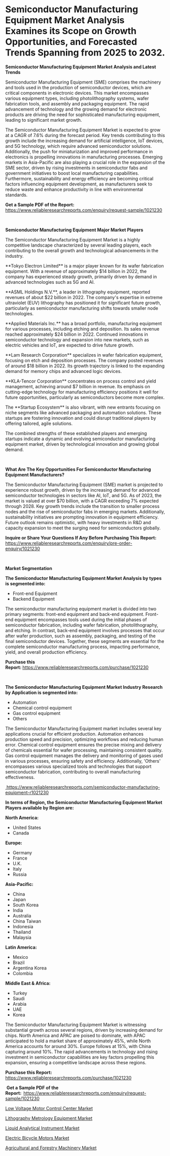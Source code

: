 <p><h1>Semiconductor Manufacturing Equipment Market Analysis Examines its Scope on Growth Opportunities, and Forecasted Trends Spanning from 2025 to 2032.</h1></p><p><strong>Semiconductor Manufacturing Equipment Market Analysis and Latest Trends</strong></p>
<p><p>Semiconductor Manufacturing Equipment (SME) comprises the machinery and tools used in the production of semiconductor devices, which are critical components in electronic devices. This market encompasses various equipment types, including photolithography systems, wafer fabrication tools, and assembly and packaging equipment. The rapid advancement of technology and the growing demand for electronic products are driving the need for sophisticated manufacturing equipment, leading to significant market growth.</p><p>The Semiconductor Manufacturing Equipment Market is expected to grow at a CAGR of 7.6% during the forecast period. Key trends contributing to this growth include the increasing demand for artificial intelligence, IoT devices, and 5G technology, which require advanced semiconductor solutions. Additionally, the push for miniaturization and improved performance in electronics is propelling innovations in manufacturing processes. Emerging markets in Asia-Pacific are also playing a crucial role in the expansion of the SME sector, driven by rising investments in semiconductor fabs and government initiatives to boost local manufacturing capabilities. Furthermore, sustainability and energy efficiency are becoming critical factors influencing equipment development, as manufacturers seek to reduce waste and enhance productivity in line with environmental standards.</p></p>
<p><strong>Get a Sample PDF of the Report:&nbsp;</strong> <a href="https://www.reliableresearchreports.com/enquiry/request-sample/1021230?utm_campaign=34&utm_medium=2&utm_source=Github&utm_content=ia&utm_term=11042025&utm_id=semiconductor-manufacturing-equipment">https://www.reliableresearchreports.com/enquiry/request-sample/1021230</a></p>
<p>&nbsp;</p>
<p><strong>Semiconductor Manufacturing Equipment Major Market Players</strong></p>
<p><p>The Semiconductor Manufacturing Equipment Market is a highly competitive landscape characterized by several leading players, each contributing to the overall growth and technological advancements in the industry.</p><p>**Tokyo Electron Limited** is a major player known for its wafer fabrication equipment. With a revenue of approximately $14 billion in 2022, the company has experienced steady growth, primarily driven by demand in advanced technologies such as 5G and AI.</p><p>**ASML Holdings N.V.**, a leader in lithography equipment, reported revenues of about $22 billion in 2022. The company's expertise in extreme ultraviolet (EUV) lithography has positioned it for significant future growth, particularly as semiconductor manufacturing shifts towards smaller node technologies.</p><p>**Applied Materials Inc.** has a broad portfolio, manufacturing equipment for various processes, including etching and deposition. Its sales revenue reached approximately $24 billion in 2022. Continued innovations in semiconductor technology and expansion into new markets, such as electric vehicles and IoT, are expected to drive future growth.</p><p>**Lam Research Corporation** specializes in wafer fabrication equipment, focusing on etch and deposition processes. The company posted revenues of around $18 billion in 2022. Its growth trajectory is linked to the expanding demand for memory chips and advanced logic devices.</p><p>**KLA-Tencor Corporation** concentrates on process control and yield management, achieving around $7 billion in revenue. Its emphasis on cutting-edge technology for manufacturing efficiency positions it well for future opportunities, particularly as semiconductors become more complex.</p><p>The **Startup Ecosystem** is also vibrant, with new entrants focusing on niche segments like advanced packaging and automation solutions. These startups are fostering innovation and could disrupt traditional players by offering tailored, agile solutions. </p><p>The combined strengths of these established players and emerging startups indicate a dynamic and evolving semiconductor manufacturing equipment market, driven by technological innovation and growing global demand.</p></p>
<p>&nbsp;</p>
<p><strong>What Are The Key Opportunities For Semiconductor Manufacturing Equipment Manufacturers?</strong></p>
<p><p>The Semiconductor Manufacturing Equipment (SME) market is projected to experience robust growth, driven by the increasing demand for advanced semiconductor technologies in sectors like AI, IoT, and 5G. As of 2023, the market is valued at over $70 billion, with a CAGR exceeding 7% expected through 2028. Key growth trends include the transition to smaller process nodes and the rise of semiconductor fabs in emerging markets. Additionally, sustainability initiatives are prompting innovation in equipment efficiency. Future outlook remains optimistic, with heavy investments in R&D and capacity expansion to meet the surging need for semiconductors globally.</p></p>
<p><strong>Inquire or Share Your Questions If Any Before Purchasing This Report:</strong> <a href="https://www.reliableresearchreports.com/enquiry/pre-order-enquiry/1021230?utm_campaign=34&utm_medium=2&utm_source=Github&utm_content=ia&utm_term=11042025&utm_id=semiconductor-manufacturing-equipment">https://www.reliableresearchreports.com/enquiry/pre-order-enquiry/1021230</a></p>
<p>&nbsp;</p>
<p><strong>Market Segmentation</strong></p>
<p><strong>The Semiconductor Manufacturing Equipment Market Analysis by types is segmented into:</strong></p>
<p><ul><li>Front-end Equipment</li><li>Backend Equipment</li></ul></p>
<p><p>The semiconductor manufacturing equipment market is divided into two primary segments: front-end equipment and back-end equipment. Front-end equipment encompasses tools used during the initial phases of semiconductor fabrication, including wafer fabrication, photolithography, and etching. In contrast, back-end equipment involves processes that occur after wafer production, such as assembly, packaging, and testing of the final semiconductor devices. Together, these segments are essential for the complete semiconductor manufacturing process, impacting performance, yield, and overall production efficiency.</p></p>
<p><strong>Purchase this Report:&nbsp;</strong><a href="https://www.reliableresearchreports.com/purchase/1021230?utm_campaign=34&utm_medium=2&utm_source=Github&utm_content=ia&utm_term=11042025&utm_id=semiconductor-manufacturing-equipment">https://www.reliableresearchreports.com/purchase/1021230</a></p>
<p>&nbsp;</p>
<p><strong>The Semiconductor Manufacturing Equipment Market Industry Research by Application is segmented into:</strong></p>
<p><ul><li>Automation</li><li>Chemical control equipment</li><li>Gas control equipment</li><li>Others</li></ul></p>
<p><p>The Semiconductor Manufacturing Equipment market includes several key applications crucial for efficient production. Automation enhances production speed and precision, optimizing workflows and reducing human error. Chemical control equipment ensures the precise mixing and delivery of chemicals essential for wafer processing, maintaining consistent quality. Gas control equipment manages the delivery and monitoring of gases used in various processes, ensuring safety and efficiency. Additionally, 'Others' encompasses various specialized tools and technologies that support semiconductor fabrication, contributing to overall manufacturing effectiveness.</p></p>
<p><a href="https://www.reliableresearchreports.com/semiconductor-manufacturing-equipment-r1021230?utm_campaign=34&utm_medium=2&utm_source=Github&utm_content=ia&utm_term=11042025&utm_id=semiconductor-manufacturing-equipment">&nbsp;https://www.reliableresearchreports.com/semiconductor-manufacturing-equipment-r1021230</a></p>
<p><strong>In terms of Region, the Semiconductor Manufacturing Equipment Market Players available by Region are:</strong></p>
<p>
    <p> <strong> North America: </strong>
        <ul>
            <li>United States</li>
            <li>Canada</li>
        </ul>
        </p> 
    <p> <strong> Europe: </strong>
        <ul>
            <li>Germany</li>
            <li>France</li>
            <li>U.K.</li>
            <li>Italy</li>
            <li>Russia</li>
        </ul>
        </p> 
    <p> <strong> Asia-Pacific: </strong>
        <ul>
            <li>China</li>
            <li>Japan</li>
            <li>South Korea</li>
            <li>India</li>
            <li>Australia</li>
            <li>China Taiwan</li>
            <li>Indonesia</li>
            <li>Thailand</li>
            <li>Malaysia</li>
        </ul>
        </p> 
    <p> <strong> Latin America: </strong>
        <ul>
            <li>Mexico</li>
            <li>Brazil</li>
            <li>Argentina Korea</li>
            <li>Colombia</li>
        </ul>
        </p> 
    <p> <strong> Middle East & Africa: </strong>
        <ul>
            <li>Turkey</li>
            <li>Saudi</li>
            <li>Arabia</li>
            <li>UAE</li>
            <li>Korea</li>
        </ul>
    </p>
    </p>
<p><p>The Semiconductor Manufacturing Equipment Market is witnessing substantial growth across several regions, driven by increasing demand for chips. North America and APAC are poised to dominate, with APAC anticipated to hold a market share of approximately 45%, while North America accounts for around 30%. Europe follows at 15%, with China capturing around 10%. The rapid advancements in technology and rising investment in semiconductor capabilities are key factors propelling this expansion, ensuring a competitive landscape across these regions.</p></p>
<p><strong>Purchase this Report: </strong><a href="https://www.reliableresearchreports.com/purchase/1021230?utm_campaign=34&utm_medium=2&utm_source=Github&utm_content=ia&utm_term=11042025&utm_id=semiconductor-manufacturing-equipment">https://www.reliableresearchreports.com/purchase/1021230</a></p>
<p>&nbsp;<strong>Get a Sample PDF of the Report:&nbsp;&nbsp;</strong><a href="https://www.reliableresearchreports.com/enquiry/request-sample/1021230?utm_campaign=34&utm_medium=2&utm_source=Github&utm_content=ia&utm_term=11042025&utm_id=semiconductor-manufacturing-equipment">https://www.reliableresearchreports.com/enquiry/request-sample/1021230</a></p>
<p><strong></strong></p>
<p><p><a href="https://github.com/karydacamu/Market-Research-Report-List-1/blob/main/low-voltage-motor-control-center-market.md?utm_campaign=34&utm_medium=2&utm_source=Github&utm_content=ia&utm_term=11042025&utm_id=semiconductor-manufacturing-equipment">Low Voltage Motor Control Center Market</a></p><p><a href="https://github.com/iyachikareva/Market-Research-Report-List-1/blob/main/lithography-metrology-equipment-market.md?utm_campaign=34&utm_medium=2&utm_source=Github&utm_content=ia&utm_term=11042025&utm_id=semiconductor-manufacturing-equipment">Lithography Metrology Equipment Market</a></p><p><a href="https://github.com/prantoblouin/Market-Research-Report-List-1/blob/main/liquid-analytical-instrument-market.md?utm_campaign=34&utm_medium=2&utm_source=Github&utm_content=ia&utm_term=11042025&utm_id=semiconductor-manufacturing-equipment">Liquid Analytical Instrument Market</a></p><p><a href="https://github.com/guyotkiferhi/Market-Research-Report-List-1/blob/main/electric-bicycle-motors-market.md?utm_campaign=34&utm_medium=2&utm_source=Github&utm_content=ia&utm_term=11042025&utm_id=semiconductor-manufacturing-equipment">Electric Bicycle Motors Market</a></p><p><a href="https://github.com/mafeasavzal/Market-Research-Report-List-1/blob/main/agricultural-and-forestry-machinery-market.md?utm_campaign=34&utm_medium=2&utm_source=Github&utm_content=ia&utm_term=11042025&utm_id=semiconductor-manufacturing-equipment">Agricultural and Forestry Machinery Market</a></p></p>